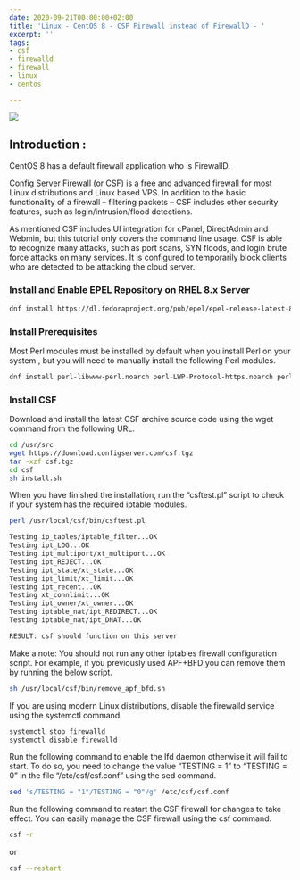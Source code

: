 ```yaml
---
date: 2020-09-21T00:00:00+02:00
title: 'Linux - CentOS 8 - CSF Firewall instead of FirewallD - '
excerpt: ''
tags:
- csf
- firewalld
- firewall
- linux
- centos

---
```


![](/images/csf_firewall.png)

## Introduction :

CentOS 8 has a default firewall application who is FirewallD.

Config Server Firewall (or CSF) is a free and advanced firewall for most Linux distributions and Linux based VPS. In addition to the basic functionality of a firewall – filtering packets – CSF includes other security features, such as login/intrusion/flood detections.

As mentioned CSF includes UI integration for cPanel, DirectAdmin and Webmin, but this tutorial only covers the command line usage. CSF is able to recognize many attacks, such as port scans, SYN floods, and login brute force attacks on many services. It is configured to temporarily block clients who are detected to be attacking the cloud server.

### Install and Enable EPEL Repository on RHEL 8.x Server

```zsh
dnf install https://dl.fedoraproject.org/pub/epel/epel-release-latest-8.noarch.rpm -y
```

### Install Prerequisites

Most Perl modules must be installed by default when you install Perl on your system , but you will need to manually install the following Perl modules.

```zsh
dnf install perl-libwww-perl.noarch perl-LWP-Protocol-https.noarch perl-GDGraph wget tar perl-Math-BigInt
```

### Install CSF

Download and install the latest CSF archive source code using the wget command from the following URL.

```zsh
cd /usr/src
wget https://download.configserver.com/csf.tgz
tar -xzf csf.tgz
cd csf
sh install.sh
```

When you have finished the installation, run the “csftest.pl” script to check if your system has the required iptable modules.

```zsh
perl /usr/local/csf/bin/csftest.pl
```

```zsh
Testing ip_tables/iptable_filter...OK
Testing ipt_LOG...OK
Testing ipt_multiport/xt_multiport...OK
Testing ipt_REJECT...OK
Testing ipt_state/xt_state...OK
Testing ipt_limit/xt_limit...OK
Testing ipt_recent...OK
Testing xt_connlimit...OK
Testing ipt_owner/xt_owner...OK
Testing iptable_nat/ipt_REDIRECT...OK
Testing iptable_nat/ipt_DNAT...OK

RESULT: csf should function on this server
```

Make a note: You should not run any other iptables firewall configuration script. For example, if you previously used APF+BFD you can remove them by running the below script.

```zsh
sh /usr/local/csf/bin/remove_apf_bfd.sh
```

If you are using modern Linux distributions, disable the firewalld service using the systemctl command.

```zsh
systemctl stop firewalld
systemctl disable firewalld
```

Run the following command to enable the lfd daemon otherwise it will fail to start. To do so, you need to change the value “TESTING = 1” to “TESTING = 0” in the file “/etc/csf/csf.conf” using the sed command.

```zsh
sed 's/TESTING = "1"/TESTING = "0"/g' /etc/csf/csf.conf
```

Run the following command to restart the CSF firewall for changes to take effect. You can easily manage the CSF firewall using the csf command.

```zsh
csf -r
```

or

```zsh
csf --restart
```